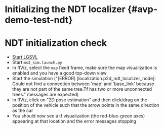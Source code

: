 Initializing the NDT localizer {#avp-demo-test-ndt}
==============================

# NDT initialization check

* [Start LGSVL](https://autowarefoundation.gitlab.io/autoware.auto/AutowareAuto/lgsvl.html)
* Start `ms3_sim.launch.py`
* In RViz, select the `map` fixed frame, make sure the map visualization is enabled and you have a good top-down view
* Start the simulation ("[ERROR] [localization.p2d_ndt_localizer_node]: Could not find a connection between 'map' and 'base_link' because they are not part of the same tree.Tf has two or more unconnected trees." messages are expected)
* In RViz, click on "2D pose estimation" and then click/drag on the position of the vehicle such that the arrow points in the same direction as the car
* You should now see a tf visualization (the red-blue-green axes) appearing at that location and the error messages stopping
